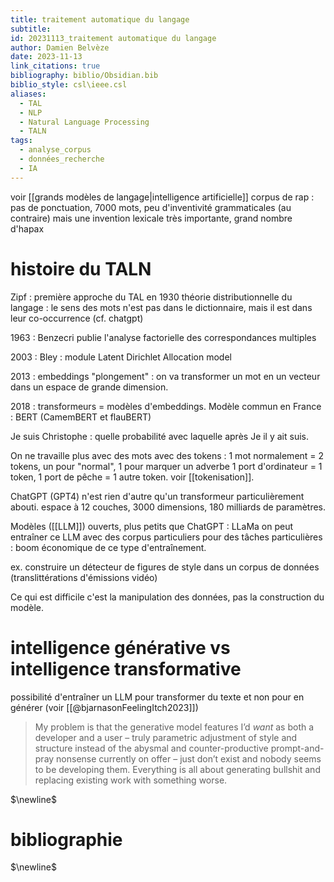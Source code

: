 ```yaml
---
title: traitement automatique du langage
subtitle: 
id: 20231113_traitement automatique du langage
author: Damien Belvèze
date: 2023-11-13
link_citations: true
bibliography: biblio/Obsidian.bib
biblio_style: csl\ieee.csl
aliases:
  - TAL
  - NLP
  - Natural Language Processing
  - TALN
tags:
  - analyse_corpus
  - données_recherche
  - IA
---
```

voir [[grands modèles de langage|intelligence artificielle]]
corpus de rap : pas de ponctuation, 7000 mots, peu d'inventivité grammaticales (au contraire) mais une invention lexicale très importante, grand nombre d'hapax

# histoire du TALN

Zipf : première approche du TAL en 1930
théorie distributionnelle du langage : le sens des mots n'est pas dans le dictionnaire, mais il est dans leur co-occurrence (cf. chatgpt)

1963 : Benzecri publie l'analyse factorielle des correspondances multiples

2003 : Bley : module Latent Dirichlet Allocation model

2013 : embeddings "plongement" : on va transformer un mot en un vecteur dans un espace de grande dimension. 

2018 : transformeurs = modèles d'embeddings. Modèle commun en France : BERT (CamemBERT et flauBERT)

Je suis Christophe : quelle probabilité avec laquelle après Je il y ait suis. 

On ne travaille plus avec des mots avec des tokens : 
1 mot normalement = 2 tokens, un pour "normal", 1 pour marquer un adverbe
1 port d'ordinateur = 1 token, 1 port de pêche = 1 autre token. voir [[tokenisation]].

ChatGPT (GPT4) n'est rien d'autre qu'un transformeur particulièrement abouti. espace à 12 couches, 3000 dimensions, 180 milliards de paramètres. 

Modèles ([[LLM]]) ouverts, plus petits que ChatGPT : LLaMa 
on peut entraîner ce LLM avec des corpus particuliers pour des tâches particulières : boom économique de ce type d'entraînement. 

ex. construire un détecteur de figures de style dans un corpus de données (translittérations d'émissions vidéo)

Ce qui est difficile c'est la manipulation des données, pas la construction du modèle. 

# intelligence générative vs intelligence transformative

possibilité d'entraîner un LLM pour transformer du texte et non pour en générer (voir [[@bjarnasonFeelingItch2023]])

> My problem is that the generative model features I’d _want_ as both a developer and a user – truly parametric adjustment of style and structure instead of the abysmal and counter-productive prompt-and-pray nonsense currently on offer – just don’t exist and nobody seems to be developing them. Everything is all about generating bullshit and replacing existing work with something worse.



$\newline$
# bibliographie
$\newline$







